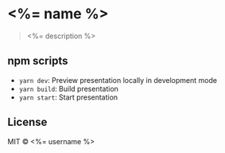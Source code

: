 # <%= name %>

> <%= description %>

## npm scripts

- `yarn dev`: Preview presentation locally in development mode
- `yarn build`: Build presentation
- `yarn start`: Start presentation

## License

MIT &copy; <%= username %>
